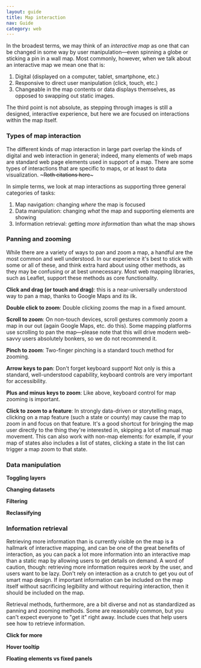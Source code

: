 ```yaml
---
layout: guide
title: Map interaction
nav: Guide
category: web
---
```


In the broadest terms, we may think of an _interactive map_ as one that can be changed in some way by user manipulation—even spinning a globe or sticking a pin in a wall map. Most commonly, however, when we talk about an interactive map we mean one that is:

1. Digital (displayed on a computer, tablet, smartphone, etc.)
2. Responsive to direct user manipulation (click, touch, etc.)
3. Changeable in the map contents or data displays themselves, as opposed to swapping out static images.

The third point is not absolute, as stepping through images is still a designed, interactive experience, but here we are focused on interactions within the map itself.

### Types of map interaction

The different kinds of map interaction in large part overlap the kinds of digital and web interaction in general; indeed, many elements of web maps are standard web page elements used in support of a map. There are some types of interactions that are specific to maps, or at least to data visualization. ~~~Roth citations here~~~

In simple terms, we look at map interactions as supporting three general categories of tasks:

1. Map navigation: changing _where_ the map is focused
2. Data manipulation: changing _what_ the map and supporting elements are showing
3. Information retrieval: getting _more information_ than what the map shows

### Panning and zooming

While there are a variety of ways to pan and zoom a map, a handful are the most common and well understood. In our experience it's best to stick with some or all of these, and think extra hard about using other methods, as they may be confusing or at best unnecessary. Most web mapping libraries, such as Leaflet, support these methods as core functionality.

**Click and drag (or touch and drag)**: this is a near-universally understood way to pan a map, thanks to Google Maps and its ilk.

**Double click to zoom**: Double clicking zooms the map in a fixed amount.

**Scroll to zoom**: On non-touch devices, scroll gestures commonly zoom a map in our out (again Google Maps, etc. do this). Some mapping platforms use scrolling to pan the map—please note that this will drive modern web-savvy users absolutely bonkers, so we do not recommend it.

**Pinch to zoom**: Two-finger pinching is a standard touch method for zooming.

**Arrow keys to pan**: Don't forget keyboard support! Not only is this a standard, well-understood capability, keyboard controls are very important for accessibility.

**Plus and minus keys to zoom**: Like above, keyboard control for map zooming is important.

**Click to zoom to a feature**: In strongly data-driven or storytelling maps, clicking on a map feature (such a state or county) may cause the map to zoom in and focus on that feature. It's a good shortcut for bringing the map user directly to the thing they're interested in, skipping a lot of manual map movement. This can also work with non-map elements: for example, if your map of states also includes a list of states, clicking a state in the list can trigger a map zoom to that state.

### Data manipulation

**Toggling layers**

**Changing datasets**

**Filtering**

**Reclassifying**

### Information retrieval

Retrieving more information than is currently visible on the map is a hallmark of interactive mapping, and can be one of the great benefits of interaction, as you can pack a lot more information into an interactive map than a static map by allowing users to get details on demand. A word of caution, though: retrieving more information requires _work_ by the user, and users want to be lazy. Don't rely on interaction as a crutch to get you out of smart map design. If important information can be included on the map itself without sacrificing legibility and without requiring interaction, then it should be included on the map.

Retrieval methods, furthermore, are a bit diverse and not as standardized as panning and zooming methods. Some are reasonably common, but you can't expect everyone to "get it" right away. Include cues that help users see how to retrieve information.

**Click for more**

**Hover tooltip**

**Floating elements vs fixed panels**